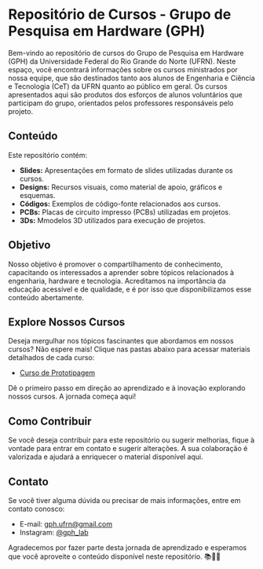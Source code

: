 # Repositório de Cursos - Grupo de Pesquisa em Hardware (GPH)

Bem-vindo ao repositório de cursos do Grupo de Pesquisa em Hardware (GPH) da Universidade Federal do Rio Grande do Norte (UFRN). Neste espaço, você encontrará informações sobre os cursos ministrados por nossa equipe, que são destinados tanto aos alunos de Engenharia e Ciência e Tecnologia (CeT) da UFRN quanto ao público em geral.
Os cursos apresentados aqui são produtos dos esforços de alunos voluntários que participam do grupo, orientados pelos professores responsáveis pelo projeto.

## Conteúdo

Este repositório contém:

- **Slides:** Apresentações em formato de slides utilizadas durante os cursos.
- **Designs:** Recursos visuais, como material de apoio, gráficos e esquemas.
- **Códigos:** Exemplos de código-fonte relacionados aos cursos.
- **PCBs:** Placas de circuito impresso (PCBs) utilizadas em projetos.
- **3Ds:** Mmodelos 3D utilizados para execução de projetos.

## Objetivo

Nosso objetivo é promover o compartilhamento de conhecimento, capacitando os interessados a aprender sobre tópicos relacionados à engenharia, hardware e tecnologia. Acreditamos na importância da educação acessível e de qualidade, e é por isso que disponibilizamos esse conteúdo abertamente.

## Explore Nossos Cursos

Deseja mergulhar nos tópicos fascinantes que abordamos em nossos cursos? Não espere mais! Clique nas pastas abaixo para acessar materiais detalhados de cada curso:

- [Curso de Prototipagem](./Cursos/Prototipagem)

Dê o primeiro passo em direção ao aprendizado e à inovação explorando nossos cursos. A jornada começa aqui! 

## Como Contribuir

Se você deseja contribuir para este repositório ou sugerir melhorias, fique à vontade para entrar em contato e sugerir alterações. A sua colaboração é valorizada e ajudará a enriquecer o material disponível aqui.

## Contato

Se você tiver alguma dúvida ou precisar de mais informações, entre em contato conosco:

- E-mail: [gph.ufrn@gmail.com](mailto:gph.ufrn@gmail.com)
- Instagram: [@gph_lab](https://www.instagram.com/gph_lab/)

Agradecemos por fazer parte desta jornada de aprendizado e esperamos que você aproveite o conteúdo disponível neste repositório. 📚👩‍💻
